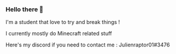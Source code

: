 ### Hello there 👋
I'm a student that love to try and break things !

I currently mostly do Minecraft related stuff

Here's my discord if you need to contact me : Julienraptor01#3476

<!--
**Julienraptor01/Julienraptor01** is a ✨ _special_ ✨ repository because its `README.md` (this file) appears on your GitHub profile.

Here are some ideas to get you started:

- 🔭 I’m currently working on ...
- 🌱 I’m currently learning ...
- 👯 I’m looking to collaborate on ...
- 🤔 I’m looking for help with ...
- 💬 Ask me about ...
- 📫 How to reach me: ...
- 😄 Pronouns: ...
- ⚡ Fun fact: ...
-->
